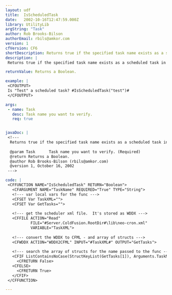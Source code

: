 ```yaml
---
layout: udf
title:  IsScheduledTask
date:   2002-10-16T12:47:59.000Z
library: UtilityLib
argString: "Task"
author: Rob Brooks-Bilson
authorEmail: rbils@amkor.com
version: 1
cfVersion: CF6
shortDescription: Returns true if the specified task name exists as a scheduled task in the CF Administrator.
description: |
 Returns true if the specified task name exists as a scheduled task in the CF Administrator.

returnValue: Returns a Boolean.

example: |
 <CFOUTPUT>
 Is "Test" a scheduled task? #IsScheduledTask("test")#
 </CFOUTPUT>

args:
 - name: Task
   desc: Task name you want to verify.
   req: true


javaDoc: |
 <!---
  Returns true if the specified task name exists as a scheduled task in the CF Administrator.
  
  @param Task      Task name you want to verify. (Required)
  @return Returns a Boolean. 
  @author Rob Brooks-Bilson (rbils@amkor.com) 
  @version 1, October 16, 2002 
 --->

code: |
 <CFFUNCTION NAME="IsScheduledTask" RETURN="Boolean">
   <CFARGUMENT NAME="TaskName" REQUIRED="True" TYPE="String">
   <!--- var local vars for the func --->
   <CFSET Var TaskXML="">
   <CFSET Var GetTasks="">
   
   <!--- get the scheduler xml file.  It's stored as WDDX --->
   <CFFILE ACTION="Read"
           FILE="#Server.ColdFusion.RootDir#\lib\neo-cron.xml"
           VARIABLE="TaskXML">
   
   <!--- convert the WDDX to CFML - and array of structs --->        
   <CFWDDX ACTION="WDDX2CFML" INPUT="#TaskXML#" OUTPUT="GetTasks"> 
   
   <!--- search the array of structs for the name passed to the func --->
   <CFIF ListContainsNoCase(StructKeyList(GetTasks[1]), Arguments.TaskName) EQ 0>
     <CFRETURN False>
   <CFELSE>
     <CFRETURN True>
   </CFIF>
 </CFFUNCTION>

---
```


